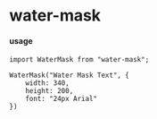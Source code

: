 # water-mask
#### usage 
```
import WaterMask from "water-mask";

WaterMask("Water Mask Text", {
    width: 340,
    height: 200,
    font: "24px Arial"
})
```